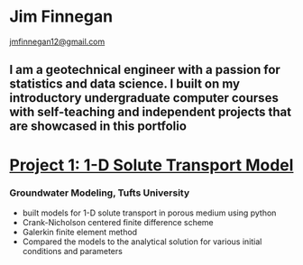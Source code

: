 # Jim Finnegan
[jmfinnegan12@gmail.com](mailto:jmfinnegan12@gmail.com?subject=GitHub%20Portfolio)

## I am a geotechnical engineer with a passion for statistics and data science. I built on my introductory undergraduate computer courses with self-teaching and independent projects that are showcased in this portfolio


# [Project 1: 1-D Solute Transport Model](https://github.com/jmfinnegan12/1Dtransport)
### Groundwater Modeling, Tufts University
- built models for 1-D solute transport in porous medium using python
- Crank-Nicholson centered finite difference scheme
- Galerkin finite element method 
- Compared the models to the analytical solution for various initial conditions and parameters
